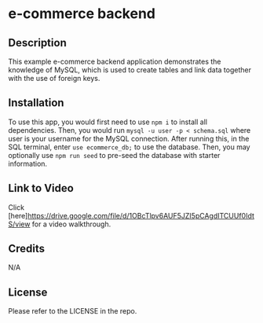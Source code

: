 # e-commerce backend

## Description

This example e-commerce backend application demonstrates the knowledge of MySQL, which is used to create tables and link data together with the use of foreign keys. 

## Installation

To use this app, you would first need to use `npm i` to install all dependencies. Then, you would run `mysql -u user -p < schema.sql` where user is your username for the MySQL connection. After running this, in the SQL terminal, enter `use ecommerce_db;` to use the database. Then, you may optionally use `npm run seed` to pre-seed the database with starter information.

## Link to Video

Click [here]<https://drive.google.com/file/d/1OBcTlpv6AUF5JZI5pCAgdITCUUf0IdtS/view> for a video walkthrough.

## Credits

N/A

## License

Please refer to the LICENSE in the repo.